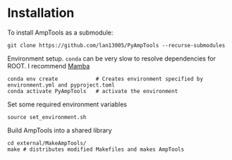 # Installation

To install AmpTools as a submodule:

```shell
git clone https://github.com/lan13005/PyAmpTools --recurse-submodules
```

Environment setup. `conda` can be very slow to resolve dependencies for ROOT. I recommend [Mamba](https://github.com/conda-forge/miniforge#mambaforge)

```shell
conda env create            # Creates environment specified by environment.yml and pyproject.toml
conda activate PyAmpTools   # activate the environment
```

Set some required environment variables

```shell
source set_environment.sh
```

Build AmpTools into a shared library

```shell
cd external/MakeAmpTools/
make # distributes modified Makefiles and makes AmpTools
```
